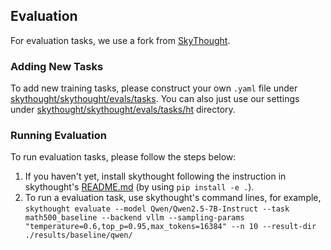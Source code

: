 ## Evaluation
For evaluation tasks, we use a fork from [SkyThought](https://github.com/NovaSky-AI/SkyThought/tree/main).

### Adding New Tasks
To add new training tasks, please construct your own `.yaml` file under [skythought/skythought/evals/tasks](./skythought/skythought/evals/tasks). You can also just use our settings under [skythought/skythought/evals/tasks/ht](./skythought/skythought/evals/tasks/ht) directory. 

### Running Evaluation 
To run evaluation tasks, please follow the steps below:
1. If you haven't yet, install skythought following the instruction in skythought's [README.md](./skythought/README.md) (by using `pip install -e .`). 
2. To run a evaluation task, use skythought's command lines, for example, `skythought evaluate --model Qwen/Qwen2.5-7B-Instruct --task math500_baseline --backend vllm --sampling-params "temperature=0.6,top_p=0.95,max_tokens=16384" --n 10 --result-dir ./results/baseline/qwen/`

